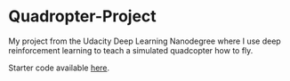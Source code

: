 # Quadropter-Project
My project from the Udacity Deep Learning Nanodegree where I use deep reinforcement learning to teach a simulated quadcopter how to fly.

Starter code available [here](https://github.com/udacity/RL-Quadcopter-2).
